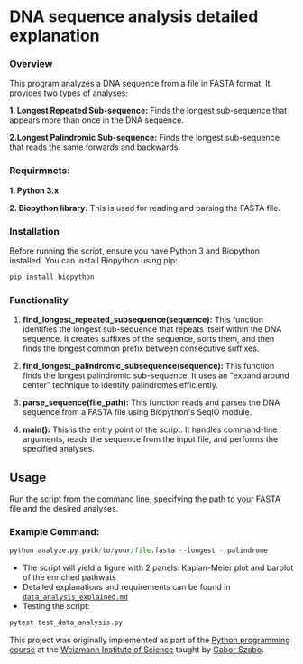 # DNA sequence analysis detailed explanation

###  Overview
This program analyzes a DNA sequence from a file in FASTA format. It provides two types of analyses:

**1.  Longest Repeated Sub-sequence:** Finds the longest sub-sequence that appears more than once in the DNA sequence.
  
**2.Longest Palindromic Sub-sequence:** Finds the longest sub-sequence that reads the same forwards and backwards.


###  Requirmnets:
**1. Python 3.x**

**2. Biopython library:** This is used for reading and parsing the FASTA file.

### Installation
Before running the script, ensure you have Python 3 and Biopython installed. You can install Biopython using pip:
   ``` python
pip install biopython
```
### Functionality
1.  **find_longest_repeated_subsequence(sequence):**
This function identifies the longest sub-sequence that repeats itself within the DNA sequence.
It creates suffixes of the sequence, sorts them, and then finds the longest common prefix between consecutive suffixes.

2.  **find_longest_palindromic_subsequence(sequence):**
This function finds the longest palindromic sub-sequence.
It uses an "expand around center" technique to identify palindromes efficiently.

3.  **parse_sequence(file_path):**
This function reads and parses the DNA sequence from a FASTA file using Biopython's SeqIO module.

4.  **main():**
This is the entry point of the script. It handles command-line arguments, reads the sequence from the input file, and performs the specified analyses.

## Usage
Run the script from the command line, specifying the path to your FASTA file and the desired analyses.

 ### Example Command:
  ```python
 python analyze.py path/to/your/file.fasta --longest --palindrome
```
   * The script will yield a figure with 2 panels: Kaplan-Meier plot and barplot of the enriched pathwats
   * Detailed explanations and requirements can be found in [`data_analysis_explained.md`](https://github.com/roisiegelman/Project/blob/main/data_analysis_explained.md)
   * Testing the script:
   ```python
pytest test_data_analysis.py
```



This project was originally implemented as part of the [Python programming course](https://github.com/szabgab/wis-python-course-2024-04) at the [Weizmann Institute of Science](https://www.weizmann.ac.il/) taught by [Gabor Szabo](https://szabgab.com/).

